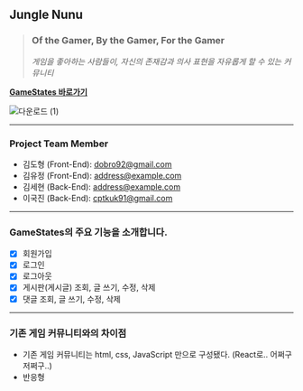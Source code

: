 ## Jungle Nunu

> ### Of the Gamer, By the Gamer, For the Gamer
>
> _게임을 좋아하는 사람들이, 자신의 존재감과 의사 표현을 자유롭게 할 수 있는 커뮤니티_

[**GameStates 바로가기**](https://google.com, "google link")

![다운로드 (1)](https://user-images.githubusercontent.com/75208878/162681216-98e72f42-65c4-4121-8030-85ae431dc855.jpg)

---

### Project Team Member

- 김도형 (Front-End): <dobro92@gmail.com>
- 김유정 (Front-End): <address@example.com>
- 김세현 (Back-End): <address@example.com>
- 이국진 (Back-End): <cptkuk91@gmail.com>

---

### GameStates의 주요 기능을 소개합니다.

- [x] 회원가입
- [x] 로그인
- [x] 로그아웃
- [x] 게시판(게시글) 조회, 글 쓰기, 수정, 삭제
- [x] 댓글 조회, 글 쓰기, 수정, 삭제

---

### 기존 게임 커뮤니티와의 차이점

- 기존 게임 커뮤니티는 html, css, JavaScript 만으로 구성됐다. (React로.. 어쩌구 저쩌구..)
- 반응형

